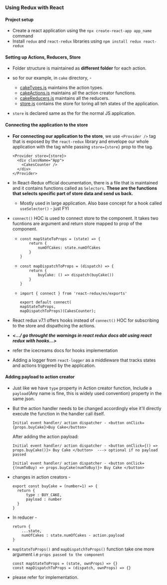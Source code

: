 ### Using Redux with React

#### Project setup

- Create a react application using the `npx create-react-app app_name` command
- Install `redux` and `react-redux` libraries using `npm install redux react-redux`

#### Setting up Actions, Reducers, Store

- Folder structure is maintained as **different folder** for each action.

- so for our example, in `cake` directory, - 
  - [cakeTypes.js](./src/redux/cakes/cakeTypes.js) maintains the action types.
  - [cakeActions.js](./src/redux/cakes/cakeActions.js) maintains all the action creator functions.
  - [cakeReducers.js](./src/redux/cakes/cakeReducers.js) maintains all the reducers.
  - [store.js](./src/redux/cakes/store.js) contains the store for toring all teh states of the application.

- `store` is declared same as the for the normal JS application.

#### Connecting the application to the store

- **For connecting our application to the store**, we use `<Provider />` tag that is exposed by the `react-redux` library and envelope our whole application with the tag while passing `store={store}` prop to the tag.

    ```
    <Provider store={store}>
      <div className="App">
        <CakesCounter />
      </div>
    </Provider>
    ```

- In React-Redux official documentation, there is a file that is maintained and it contains functions called as `Selectors`. **These are the functions that selects specific part of store data and send us back.** 
  
    - Mostly used in large application. Also base concept for a hook called `useSelector()` - just FYI

- `connect()` HOC is used to connect store to the component. It takes two fucntions are argument and return store mapped to prop of the component.
  
  - ```
    const mapStateToProps = (state) => {
        return {
            numOfCakes: state.numOfCakes
        }
    }
    ```

  - ```
    const mapDispatchToProps = (dispatch) => {
        return {
            buyCake: () => dispatch(buyCake())
        }
    }
    ```   

  - ```
    import { connect } from 'react-redux/es/exports'

    export default connect(
    mapStateToProps,
    mapDispatchToProps)(CakesCounter);
    ``` 

- React redux v7.1 offers hooks instead of `connect()` HOC for subscribing to the store and dispathcing the actions.
- ***<.../ go throught the warnings in react redux docs abt using react redux with hooks\...>***
- refer the icecreams docs for hooks implementation

- Adding a logger from `react-logger` as a middleware that tracks states and actions triggered by the application.

#### Adding payload to action creator

- Just like we have `type` property in Action creator function, Include a `payload`(Any name is fine, this is widely used convention) property in the same json.

- But the action handler needs to be changed accordingly else it'll directly execute the function in the handler call itself.

    `Initial event handler/ action dispatcher - <button onClick={props.buyCake}>Buy Cake</button>`
    
    After adding the action payload: 

    `Initial event handler/ action dispatcher - <button onClick={() => props.buyCake()}> Buy Cake </button>  ---> optional if no payload passed`

    `Initial event handler/ action dispatcher - <button onClick={(numToBuy) => props.buyCake(numToBuy)}> Buy Cake </button>`

- changes in action creators - 

    ```
    export const buyCake = (number=1) => {
      return {
          type : BUY_CAKE,
          payload : number
      }
    }
    ```
- In reducer - 
  ```
  return {
      ...state,
      numOfCakes : state.numOfCakes - action.payload
  }
  ```

- `mapStateToProps()` and `mapDispatchToProps()` function take one more argument i.e `props passed to the component`

  ```
  const mapStateToProps = (state, ownProps) => {}
  const mapDispatchToProps = (dispatch, ownProps) => {}
  ```

- please refer [<ItemComponent/>](./src/components/ItemCounter.js) for implementation.